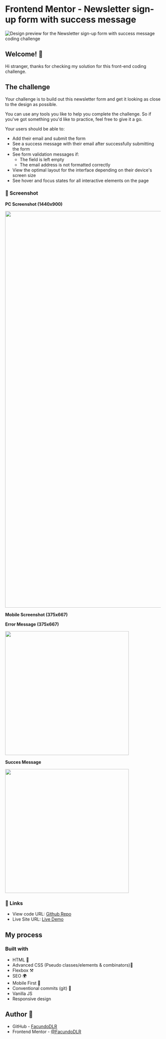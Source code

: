 # Frontend Mentor - Newsletter sign-up form with success message

![Design preview for the Newsletter sign-up form with success message coding challenge](https://newsletter-w-sign-up-message.vercel.app//design/desktop-preview.jpg)

## Welcome! 👋

Hi stranger, thanks for checking my solution for this front-end coding challenge.

## The challenge

Your challenge is to build out this newsletter form and get it looking as close to the design as possible.

You can use any tools you like to help you complete the challenge. So if you've got something you'd like to practice, feel free to give it a go.

Your users should be able to:

- Add their email and submit the form
- See a success message with their email after successfully submitting the form
- See form validation messages if:
  - The field is left empty
  - The email address is not formatted correctly
- View the optimal layout for the interface depending on their device's screen size
- See hover and focus states for all interactive elements on the page

### 📸 Screenshot

**PC Screenshot (1440x900)**

<img src="https://newsletter-w-sign-up-message.vercel.app/assets/screenshots/desktop-herohttps://newsletter-w-sign-up-message.vercel.app/png" width="1280" height="auto">

**Mobile Screenshot (375x667)**

**Error Message (375x667)**

<img src="https://newsletter-w-sign-up-message.vercel.app/assets/screenshots/mobile-error.jpeg" width="400" height="auto">

**Succes Message**

<img src="https://newsletter-w-sign-up-message.vercel.app/assets/screenshots/mobile-succes.jpeg" width="400" height="auto">

### 📎 Links

- View code URL: [Github Repo](https://github.com/FacundoDLR/newsletter-wSignUp---message.git)
- Live Site URL: [Live Demo](https://newsletter-w-sign-up-message.vercel.app/)

## My process

### Built with

- HTML 🧱
- Advanced CSS (Pseudo classes/elements & combinators)🎨
- Flexbox ⚒️
- SEO 🌍
- Mobile First 📱
- Conventional commits (git) 📜
- Vanilla JS
- Responsive design

## Author 🤩

- GitHub - [FacundoDLR](https://github.com/FacundoDLR)
- Frontend Mentor - [@FacundoDLR](https://www.frontendmentor.io/profile/FacundoDLR)

